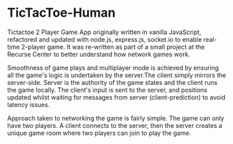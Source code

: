 TicTacToe-Human
===============

Tictactoe 2 Player Game App originally written in vanilla JavaScript, refactored and updated with node.js, express.js, socket.io to enable real-time 2-player game. It was re-written as part of a small project at the Recurse Center to better understand how network games work.  

Smoothness of game plays and multiplayer mode is achieved by ensuring all the game's logic is undertaken by the server.The client simply mirrors the server-side. Server is the authority of the game states and the client runs the game locally. The client's input is sent to the server, and positions updated whilst waiting for messages from server (client-prediction) to avoid latency issues.

Approach taken to networking the game is fairly simple. The game can only have two players. A client connects to the server, then the server creates a unique game room where two players can join to play the game. 


